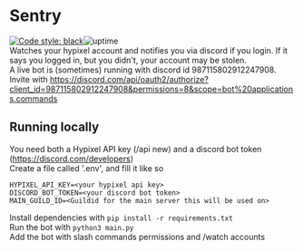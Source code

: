 # Sentry
[![Code style: black](https://img.shields.io/badge/code%20style-black-000000.svg)](https://github.com/psf/black)![uptime](https://still-shadow-f3a2.thefightagainstmalware.workers.dev/)<br>
Watches your hypixel account and notifies you via discord if you login.
If it says you logged in, but you didn't, your account may be stolen.<br>
A live bot is (sometimes) running with discord id 987115802912247908. Invite with https://discord.com/api/oauth2/authorize?client_id=987115802912247908&permissions=8&scope=bot%20applications.commands
## Running locally
You need both a Hypixel API key (/api new) and a discord bot token (https://discord.com/developers)<br>
Create a file called '.env', and fill it like so
```
HYPIXEL_API_KEY=<your hypixel api key>
DISCORD_BOT_TOKEN=<your discord bot token>
MAIN_GUILD_ID=<Guildid for the main server this will be used on>
```
Install dependencies with `pip install -r requirements.txt`<br>
Run the bot with `python3 main.py`<br>
Add the bot with slash commands permissions and /watch accounts<br>
